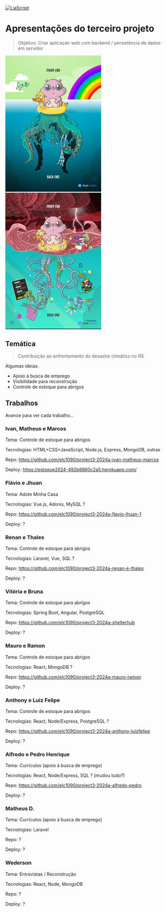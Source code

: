 <!--
author:   Andrea Charão

email:    andrea@inf.ufsm.br

version:  0.0.1

language: PT-BR

narrator: Brazilian Portuguese Female

comment:  Material de apoio para a disciplina
          ELC1090 - Desenvolvimento de Software para Web
          da Universidade Federal de Santa Maria

translation: English  translations/English.md
-->

<!--
liascript-devserver --input README.md --port 3001 --live
https://liascript.github.io/course/?https://raw.githubusercontent.com/AndreaInfUFSM/elc1090-2024a/master/classes/12/README.md
-->



[![LiaScript](https://raw.githubusercontent.com/LiaScript/LiaScript/master/badges/course.svg)](https://liascript.github.io/course/?https://raw.githubusercontent.com/AndreaInfUFSM/elc1090-2024a/master/classes/12/README.md)


# Apresentações do terceiro projeto



> Objetivo: Criar aplicação web com backend / persistência de dados em servidor

 <img src="img/frontend-backend.jpg" width="300" style="margin-right: 10px;">
 <img src="img/programmerhumor-io-backend-memes-frontend-memes-5621c101a42f477-758x1077.webp" width="300" style="margin-right: 10px;"> 


## Temática


> Contribuição ao enfrentamento do desastre climático no RS


Algumas ideias:

- Apoio à busca de emprego
- Visibilidade para reconstrução 
- Controle de estoque para abrigos



## Trabalhos

Avance para ver cada trabalho...


### Ivan, Matheus e Marcos


Tema: Controle de estoque para abrigos

Tecnologias: HTML+CSS+JavaScript, Node.js, Express, MongoDB, outras

Repo: https://github.com/elc1090/project3-2024a-ivan-matheus-marcos

Deploy: https://estoque2024-492b6860c2a5.herokuapp.com/


### Flávio e Jhuan

Tema: Adote Minha Casa

Tecnologias: Vue.js, Adonis, MySQL ?

Repo: https://github.com/elc1090/project3-2024a-flavio-jhuan-1

Deploy: ?


### Renan e Thales

Tema: Controle de estoque para abrigos

Tecnologias: Laravel, Vue, SQL ?

Repo: https://github.com/elc1090/project3-2024a-renan-e-thales

Deploy: ?




### Vitória e Bruna

Tema: Controle de estoque para abrigos

Tecnologias: Spring Boot, Angular, PostgreSQL

Repo: https://github.com/elc1090/project3-2024a-shelterhub

Deploy: ?



### Mauro e Ramon

Tema: Controle de estoque para abrigos

Tecnologias: React, MongoDB ?

Repo: https://github.com/elc1090/project3-2024a-mauro-ramon

Deploy: ?


### Anthony e Luiz Felipe

Tema: Controle de estoque para abrigos

Tecnologias: React, Node/Express, PostgreSQL ?

Repo: https://github.com/elc1090/project3-2024a-anthony-luizfelipe

Deploy: ?


### Alfredo e Pedro Henrique

Tema: Currículos (apoio à busca de emprego)

Tecnologias: React, Node/Express, SQL ? (mudou tudo?)

Repo: https://github.com/elc1090/project3-2024a-alfredo-pedro

Deploy: ?

### Matheus D.

Tema: Currículos (apoio à busca de emprego)

Tecnologias: Laravel

Repo: ?

Deploy: ?


### Wederson

Tema: Entrevistas / Reconstrução

Tecnologias: React, Node, MongoDB

Repo: ?

Deploy: ?